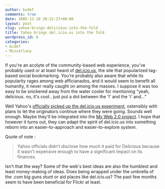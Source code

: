 ```yaml
---
author: bcdef
comments: true
date: 2005-12-10 20:22:27+00:00
layout: post
slug: yahoo-brings-delicious-into-the-fold
title: Yahoo brings del.icio.us into the fold
wordpress_id: 6
categories:
- bcdef
- Miscellany
---
```


If you're an acolyte of the community-based web experience, you've probably used or at least heard of [del.icio.us](http://del.icio.us), the site that popularized tag-based social bookmarking. You're probably also aware that while its popularity rages among web afficianados, and it would seem to benefit all humanity, it never really caught on among the masses. I suppose it was too easy to be snickered away from the water cooler for mentioning  "yeah, delicious. no, it's cool.. just put a dot between the 'l' and the 'i' and..." 

Well Yahoo's [officially picked up the del.icio.us experiment](http://www.kesq.com/Global/story.asp?S=4226128&nav=9qrx), ostensibly with plans to let the originators continue where they were going. Sounds well enough. Maybe they'll be integrated into the [My Web 2.0 project](http://myweb2.search.yahoo.com/). I hope that however it turns out, they can adapt the spirit of del.icio.us into something reborn into an easier-to-approach and easier-to-explore system.

Quote of note :


> Yahoo officials didn't disclose how much it paid for Delicious because it wasn't expensive enough to have a significant impact on its finances.



Isn't that the way? Some of the web's best ideas are also the humblest and least money-making of ideas. Does being wrapped under the umbrella of the .com big guns stunt or aid places like del.icio.us? The past few months seem to have been beneficial for Flickr at least.
